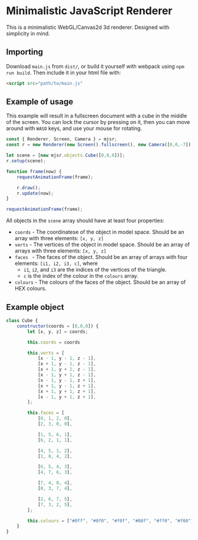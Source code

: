 # Minimalistic JavaScript Renderer

This is a minimalistic WebGL/Canvas2d 3d renderer.
Designed with simplicity in mind.

## Importing

Download `main.js` from `dist/`, or build it yourself with webpack using `npm run build`. Then include it in your html file with:
```html
<script src="path/to/main.js"
```

## Example of usage

This example will result in a fullscreen document with a cube in the middle of the screen. You can lock the cursor by pressing on it, then you can move around with `WASD` keys, and use your mouse for rotating.

```js
const { Renderer, Screen, Camera } = mjsr;
const r = new Renderer(new Screen().fullscreen(), new Camera([0,0,-7]));

let scene = [new mjsr.objects.Cube([0,0,0])];
r.setup(scene);

function frame(now) {
	requestAnimationFrame(frame);

	r.draw();
	r.update(now);
}

requestAnimationFrame(frame);
```
All objects in the `scene` array should have at least four properties:
* `coords` - The coordinatese of the object in model space. Should be an array with three elements: `[x, y, z]`
* `verts` - The vertices of the object in model space. Should be an array of arrays with three elements: `[x, y, z]`
* `faces ` - The faces of the object. Should be an array of arrays with four elements: `[i1, i2, i3, c]`, where 
  - `i1`, `i2`, and `i3` are the indices of the vertices of the triangle.
  - `c` is the index of the colour in the `colours` array.
* `colours` - The colours of the faces of the object. Should be an array of HEX colours.
## Example object
```js
class Cube {
	constructor(coords = [0,0,0]) {
		let [x, y, z] = coords;

		this.coords = coords

		this.verts = [
			[x - 1, y - 1, z - 1],
			[x + 1, y - 1, z - 1],
			[x + 1, y + 1, z - 1],
			[x - 1, y + 1, z - 1],
			[x - 1, y - 1, z + 1],
			[x + 1, y - 1, z + 1],
			[x + 1, y + 1, z + 1],
			[x - 1, y + 1, z + 1],
		];

		this.faces = [
			[0, 1, 2, 0],
			[2, 3, 0, 0],

			[1, 5, 6, 1],
			[6, 2, 1, 1],

			[4, 5, 1, 2],
			[1, 0, 4, 2],

			[6, 5, 4, 3],
			[4, 7, 6, 3],

			[7, 4, 0, 4],
			[0, 3, 7, 4],

			[2, 6, 7, 5],
			[7, 3, 2, 5],
		];

		this.colours = ["#0ff", "#0f0", "#f0f", "#00f", "#ff0", "#f00"];
	}
}
```
